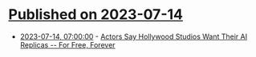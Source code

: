 # [Published on 2023-07-14](index.md)

* [2023-07-14, 07:00:00](https://entertainment.slashdot.org/story/23/07/13/2057241/actors-say-hollywood-studios-want-their-ai-replicas----for-free-forever?utm_source=rss1.0mainlinkanon&utm_medium=feed) - [Actors Say Hollywood Studios Want Their AI Replicas -- For Free, Forever](https://entertainment.slashdot.org/story/23/07/13/2057241/actors-say-hollywood-studios-want-their-ai-replicas----for-free-forever?utm_source=rss1.0mainlinkanon&utm_medium=feed)
